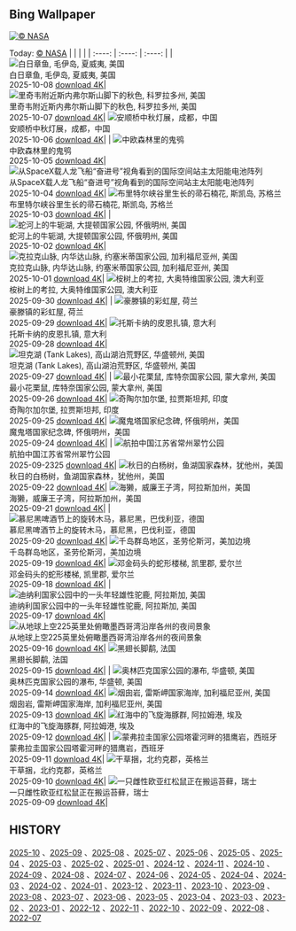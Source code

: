 ## Bing Wallpaper
[![© NASA](https://cn.bing.com/th?id=OHR.WebbPillars_ZH-CN9054137596_1920x1200.jpg&w=1000)](https://cn.bing.com/th?id=OHR.WebbPillars_ZH-CN9054137596_1920x1200.jpg&pid=hp&w=3840&h=2160&rs=1&c=4)

Today: [© NASA](https://cn.bing.com/th?id=OHR.WebbPillars_ZH-CN9054137596_1920x1200.jpg&pid=hp&w=3840&h=2160&rs=1&c=4)
  |      |      |      |
| :----: | :----: | :----: |
| ![白日章鱼, 毛伊岛, 夏威夷, 美国](https://cn.bing.com/th?id=OHR.OctopusCyanea_ZH-CN8948609460_1920x1200.jpg&pid=hp&w=384&h=216&rs=1&c=4) <br/> 白日章鱼, 毛伊岛, 夏威夷, 美国 <br/> 2025-10-08  [download 4K](https://cn.bing.com/th?id=OHR.OctopusCyanea_ZH-CN8948609460_1920x1200.jpg&pid=hp&w=3840&h=2160&rs=1&c=4)| ![里奇韦附近斯内弗尔斯山脚下的秋色, 科罗拉多州, 美国](https://cn.bing.com/th?id=OHR.RidgwayAspens_ZH-CN8735375502_1920x1200.jpg&pid=hp&w=384&h=216&rs=1&c=4) <br/> 里奇韦附近斯内弗尔斯山脚下的秋色, 科罗拉多州, 美国 <br/> 2025-10-07  [download 4K](https://cn.bing.com/th?id=OHR.RidgwayAspens_ZH-CN8735375502_1920x1200.jpg&pid=hp&w=3840&h=2160&rs=1&c=4)| ![安顺桥中秋灯展，成都，中国](https://cn.bing.com/th?id=OHR.AnshunBridge_ZH-CN8392458102_1920x1200.jpg&pid=hp&w=384&h=216&rs=1&c=4) <br/> 安顺桥中秋灯展，成都，中国 <br/> 2025-10-06  [download 4K](https://cn.bing.com/th?id=OHR.AnshunBridge_ZH-CN8392458102_1920x1200.jpg&pid=hp&w=3840&h=2160&rs=1&c=4)|
| ![中欧森林里的鬼鸮](https://cn.bing.com/th?id=OHR.TeacherOwl_ZH-CN8289875605_1920x1200.jpg&pid=hp&w=384&h=216&rs=1&c=4) <br/> 中欧森林里的鬼鸮 <br/> 2025-10-05  [download 4K](https://cn.bing.com/th?id=OHR.TeacherOwl_ZH-CN8289875605_1920x1200.jpg&pid=hp&w=3840&h=2160&rs=1&c=4)| ![从SpaceX载人龙飞船“奋进号”视角看到的国际空间站主太阳能电池阵列](https://cn.bing.com/th?id=OHR.DragonEndeavour_ZH-CN8160066040_1920x1200.jpg&pid=hp&w=384&h=216&rs=1&c=4) <br/> 从SpaceX载人龙飞船“奋进号”视角看到的国际空间站主太阳能电池阵列 <br/> 2025-10-04  [download 4K](https://cn.bing.com/th?id=OHR.DragonEndeavour_ZH-CN8160066040_1920x1200.jpg&pid=hp&w=3840&h=2160&rs=1&c=4)| ![布里特尔峡谷里生长的帚石楠花, 斯凯岛, 苏格兰](https://cn.bing.com/th?id=OHR.SkyeHeather_ZH-CN2820283990_1920x1200.jpg&pid=hp&w=384&h=216&rs=1&c=4) <br/> 布里特尔峡谷里生长的帚石楠花, 斯凯岛, 苏格兰 <br/> 2025-10-03  [download 4K](https://cn.bing.com/th?id=OHR.SkyeHeather_ZH-CN2820283990_1920x1200.jpg&pid=hp&w=3840&h=2160&rs=1&c=4)|
| ![蛇河上的牛轭湖, 大提顿国家公园, 怀俄明州, 美国](https://cn.bing.com/th?id=OHR.OxbowBend_ZH-CN7211791969_1920x1200.jpg&pid=hp&w=384&h=216&rs=1&c=4) <br/> 蛇河上的牛轭湖, 大提顿国家公园, 怀俄明州, 美国 <br/> 2025-10-02  [download 4K](https://cn.bing.com/th?id=OHR.OxbowBend_ZH-CN7211791969_1920x1200.jpg&pid=hp&w=3840&h=2160&rs=1&c=4)| ![克拉克山脉, 内华达山脉, 约塞米蒂国家公园, 加利福尼亚州, 美国](https://cn.bing.com/th?id=OHR.YosemiteClark_ZH-CN7179533292_1920x1200.jpg&pid=hp&w=384&h=216&rs=1&c=4) <br/> 克拉克山脉, 内华达山脉, 约塞米蒂国家公园, 加利福尼亚州, 美国 <br/> 2025-10-01  [download 4K](https://cn.bing.com/th?id=OHR.YosemiteClark_ZH-CN7179533292_1920x1200.jpg&pid=hp&w=3840&h=2160&rs=1&c=4)| ![桉树上的考拉, 大奥特维国家公园, 澳大利亚](https://cn.bing.com/th?id=OHR.EucalyptusKoala_ZH-CN6942451940_1920x1200.jpg&pid=hp&w=384&h=216&rs=1&c=4) <br/> 桉树上的考拉, 大奥特维国家公园, 澳大利亚 <br/> 2025-09-30  [download 4K](https://cn.bing.com/th?id=OHR.EucalyptusKoala_ZH-CN6942451940_1920x1200.jpg&pid=hp&w=3840&h=2160&rs=1&c=4)|
| ![豪滕镇的彩虹屋, 荷兰](https://cn.bing.com/th?id=OHR.HoutenHouses_ZH-CN6776452438_1920x1200.jpg&pid=hp&w=384&h=216&rs=1&c=4) <br/> 豪滕镇的彩虹屋, 荷兰 <br/> 2025-09-29  [download 4K](https://cn.bing.com/th?id=OHR.HoutenHouses_ZH-CN6776452438_1920x1200.jpg&pid=hp&w=3840&h=2160&rs=1&c=4)| ![托斯卡纳的皮恩扎镇, 意大利](https://cn.bing.com/th?id=OHR.PienzaItaly_ZH-CN6564335348_1920x1200.jpg&pid=hp&w=384&h=216&rs=1&c=4) <br/> 托斯卡纳的皮恩扎镇, 意大利 <br/> 2025-09-28  [download 4K](https://cn.bing.com/th?id=OHR.PienzaItaly_ZH-CN6564335348_1920x1200.jpg&pid=hp&w=3840&h=2160&rs=1&c=4)| ![坦克湖 (Tank Lakes), 高山湖泊荒野区, 华盛顿州, 美国](https://cn.bing.com/th?id=OHR.TankLakes_ZH-CN6402368934_1920x1200.jpg&pid=hp&w=384&h=216&rs=1&c=4) <br/> 坦克湖 (Tank Lakes), 高山湖泊荒野区, 华盛顿州, 美国 <br/> 2025-09-27  [download 4K](https://cn.bing.com/th?id=OHR.TankLakes_ZH-CN6402368934_1920x1200.jpg&pid=hp&w=3840&h=2160&rs=1&c=4)|
| ![最小花栗鼠, 库特奈国家公园, 蒙大拿州, 美国](https://cn.bing.com/th?id=OHR.AutumnChipmunk_ZH-CN6224482683_1920x1200.jpg&pid=hp&w=384&h=216&rs=1&c=4) <br/> 最小花栗鼠, 库特奈国家公园, 蒙大拿州, 美国 <br/> 2025-09-26  [download 4K](https://cn.bing.com/th?id=OHR.AutumnChipmunk_ZH-CN6224482683_1920x1200.jpg&pid=hp&w=3840&h=2160&rs=1&c=4)| ![奇陶尔加尔堡, 拉贾斯坦邦, 印度](https://cn.bing.com/th?id=OHR.FortChittorgarh_ZH-CN5999553283_1920x1200.jpg&pid=hp&w=384&h=216&rs=1&c=4) <br/> 奇陶尔加尔堡, 拉贾斯坦邦, 印度 <br/> 2025-09-25  [download 4K](https://cn.bing.com/th?id=OHR.FortChittorgarh_ZH-CN5999553283_1920x1200.jpg&pid=hp&w=3840&h=2160&rs=1&c=4)| ![魔鬼塔国家纪念碑, 怀俄明州，美国](https://cn.bing.com/th?id=OHR.BearLodge_ZH-CN5880511888_1920x1200.jpg&pid=hp&w=384&h=216&rs=1&c=4) <br/> 魔鬼塔国家纪念碑, 怀俄明州，美国 <br/> 2025-09-24  [download 4K](https://cn.bing.com/th?id=OHR.BearLodge_ZH-CN5880511888_1920x1200.jpg&pid=hp&w=3840&h=2160&rs=1&c=4)|
| ![航拍中国江苏省常州翠竹公园](https://cn.bing.com/th?id=OHR.AutumnalEquinoxY25_ZH-CN5692548297_1920x1200.jpg&pid=hp&w=384&h=216&rs=1&c=4) <br/> 航拍中国江苏省常州翠竹公园 <br/> 2025-09-2325  [download 4K](https://cn.bing.com/th?id=OHR.AutumnalEquinoxY25_ZH-CN5692548297_1920x1200.jpg&pid=hp&w=3840&h=2160&rs=1&c=4)| ![秋日的白杨树，鱼湖国家森林，犹他州，美国](https://cn.bing.com/th?id=OHR.AspenEquinox_ZH-CN5474695693_1920x1200.jpg&pid=hp&w=384&h=216&rs=1&c=4) <br/> 秋日的白杨树，鱼湖国家森林，犹他州，美国 <br/> 2025-09-22  [download 4K](https://cn.bing.com/th?id=OHR.AspenEquinox_ZH-CN5474695693_1920x1200.jpg&pid=hp&w=3840&h=2160&rs=1&c=4)| ![海獭，威廉王子湾，阿拉斯加州，美国](https://cn.bing.com/th?id=OHR.IceOtters_ZH-CN5393791969_1920x1200.jpg&pid=hp&w=384&h=216&rs=1&c=4) <br/> 海獭，威廉王子湾，阿拉斯加州，美国 <br/> 2025-09-21  [download 4K](https://cn.bing.com/th?id=OHR.IceOtters_ZH-CN5393791969_1920x1200.jpg&pid=hp&w=3840&h=2160&rs=1&c=4)|
| ![慕尼黑啤酒节上的旋转木马，慕尼黑，巴伐利亚，德国](https://cn.bing.com/th?id=OHR.OktoberfestSwing_ZH-CN5270146600_1920x1200.jpg&pid=hp&w=384&h=216&rs=1&c=4) <br/> 慕尼黑啤酒节上的旋转木马，慕尼黑，巴伐利亚，德国 <br/> 2025-09-20  [download 4K](https://cn.bing.com/th?id=OHR.OktoberfestSwing_ZH-CN5270146600_1920x1200.jpg&pid=hp&w=3840&h=2160&rs=1&c=4)| ![千岛群岛地区，圣劳伦斯河，美加边境](https://cn.bing.com/th?id=OHR.ThousandIslands_ZH-CN3197750437_1920x1200.jpg&pid=hp&w=384&h=216&rs=1&c=4) <br/> 千岛群岛地区，圣劳伦斯河，美加边境 <br/> 2025-09-19  [download 4K](https://cn.bing.com/th?id=OHR.ThousandIslands_ZH-CN3197750437_1920x1200.jpg&pid=hp&w=3840&h=2160&rs=1&c=4)| ![邓金码头的蛇形楼梯, 凯里郡, 爱尔兰](https://cn.bing.com/th?id=OHR.DunquinIreland_ZH-CN1418844818_1920x1200.jpg&pid=hp&w=384&h=216&rs=1&c=4) <br/> 邓金码头的蛇形楼梯, 凯里郡, 爱尔兰 <br/> 2025-09-18  [download 4K](https://cn.bing.com/th?id=OHR.DunquinIreland_ZH-CN1418844818_1920x1200.jpg&pid=hp&w=3840&h=2160&rs=1&c=4)|
| ![迪纳利国家公园中的一头年轻雄性驼鹿, 阿拉斯加, 美国](https://cn.bing.com/th?id=OHR.YoungMoose_ZH-CN4639410217_1920x1200.jpg&pid=hp&w=384&h=216&rs=1&c=4) <br/> 迪纳利国家公园中的一头年轻雄性驼鹿, 阿拉斯加, 美国 <br/> 2025-09-17  [download 4K](https://cn.bing.com/th?id=OHR.YoungMoose_ZH-CN4639410217_1920x1200.jpg&pid=hp&w=3840&h=2160&rs=1&c=4)| ![从地球上空225英里处俯瞰墨西哥湾沿岸各州的夜间景象](https://cn.bing.com/th?id=OHR.OzoneEarth_ZH-CN0993915980_1920x1200.jpg&pid=hp&w=384&h=216&rs=1&c=4) <br/> 从地球上空225英里处俯瞰墨西哥湾沿岸各州的夜间景象 <br/> 2025-09-16  [download 4K](https://cn.bing.com/th?id=OHR.OzoneEarth_ZH-CN0993915980_1920x1200.jpg&pid=hp&w=3840&h=2160&rs=1&c=4)| ![黑翅长脚鹬, 法国](https://cn.bing.com/th?id=OHR.Echasse_ZH-CN0670369582_1920x1200.jpg&pid=hp&w=384&h=216&rs=1&c=4) <br/> 黑翅长脚鹬, 法国 <br/> 2025-09-15  [download 4K](https://cn.bing.com/th?id=OHR.Echasse_ZH-CN0670369582_1920x1200.jpg&pid=hp&w=3840&h=2160&rs=1&c=4)|
| ![奥林匹克国家公园的瀑布, 华盛顿, 美国](https://cn.bing.com/th?id=OHR.HohWaterfall_ZH-CN0297269806_1920x1200.jpg&pid=hp&w=384&h=216&rs=1&c=4) <br/> 奥林匹克国家公园的瀑布, 华盛顿, 美国 <br/> 2025-09-14  [download 4K](https://cn.bing.com/th?id=OHR.HohWaterfall_ZH-CN0297269806_1920x1200.jpg&pid=hp&w=3840&h=2160&rs=1&c=4)| ![烟囱岩, 雷斯岬国家海岸, 加利福尼亚州, 美国](https://cn.bing.com/th?id=OHR.PointReyesSeashore_ZH-CN0076789582_1920x1200.jpg&pid=hp&w=384&h=216&rs=1&c=4) <br/> 烟囱岩, 雷斯岬国家海岸, 加利福尼亚州, 美国 <br/> 2025-09-13  [download 4K](https://cn.bing.com/th?id=OHR.PointReyesSeashore_ZH-CN0076789582_1920x1200.jpg&pid=hp&w=3840&h=2160&rs=1&c=4)| ![红海中的飞旋海豚群, 阿拉姆港, 埃及](https://cn.bing.com/th?id=OHR.SpinnerDolphins_ZH-CN9731341241_1920x1200.jpg&pid=hp&w=384&h=216&rs=1&c=4) <br/> 红海中的飞旋海豚群, 阿拉姆港, 埃及 <br/> 2025-09-12  [download 4K](https://cn.bing.com/th?id=OHR.SpinnerDolphins_ZH-CN9731341241_1920x1200.jpg&pid=hp&w=3840&h=2160&rs=1&c=4)|
| ![蒙弗拉圭国家公园塔霍河畔的猎鹰岩，西班牙](https://cn.bing.com/th?id=OHR.ExtremaduraJamon_ZH-CN1559355133_1920x1200.jpg&pid=hp&w=384&h=216&rs=1&c=4) <br/> 蒙弗拉圭国家公园塔霍河畔的猎鹰岩，西班牙 <br/> 2025-09-11  [download 4K](https://cn.bing.com/th?id=OHR.ExtremaduraJamon_ZH-CN1559355133_1920x1200.jpg&pid=hp&w=3840&h=2160&rs=1&c=4)| ![干草捆，北约克郡，英格兰](https://cn.bing.com/th?id=OHR.YorkshireHay_ZH-CN9097986997_1920x1200.jpg&pid=hp&w=384&h=216&rs=1&c=4) <br/> 干草捆，北约克郡，英格兰 <br/> 2025-09-10  [download 4K](https://cn.bing.com/th?id=OHR.YorkshireHay_ZH-CN9097986997_1920x1200.jpg&pid=hp&w=3840&h=2160&rs=1&c=4)| ![一只雌性欧亚红松鼠正在搬运苔藓，瑞士](https://cn.bing.com/th?id=OHR.SwissSquirrel_ZH-CN1499344455_1920x1200.jpg&pid=hp&w=384&h=216&rs=1&c=4) <br/> 一只雌性欧亚红松鼠正在搬运苔藓，瑞士 <br/> 2025-09-09  [download 4K](https://cn.bing.com/th?id=OHR.SwissSquirrel_ZH-CN1499344455_1920x1200.jpg&pid=hp&w=3840&h=2160&rs=1&c=4)|

  
  ## HISTORY
  [2025-10](https://github.com/Underglaze-Blue/bingwallpaper/tree/main/archive/2025-10/) 、[2025-09](https://github.com/Underglaze-Blue/bingwallpaper/tree/main/archive/2025-09/) 、[2025-08](https://github.com/Underglaze-Blue/bingwallpaper/tree/main/archive/2025-08/) 、[2025-07](https://github.com/Underglaze-Blue/bingwallpaper/tree/main/archive/2025-07/) 、[2025-06](https://github.com/Underglaze-Blue/bingwallpaper/tree/main/archive/2025-06/) 、[2025-05](https://github.com/Underglaze-Blue/bingwallpaper/tree/main/archive/2025-05/) 、[2025-04](https://github.com/Underglaze-Blue/bingwallpaper/tree/main/archive/2025-04/) 、[2025-03](https://github.com/Underglaze-Blue/bingwallpaper/tree/main/archive/2025-03/) 、[2025-02](https://github.com/Underglaze-Blue/bingwallpaper/tree/main/archive/2025-02/) 、[2025-01](https://github.com/Underglaze-Blue/bingwallpaper/tree/main/archive/2025-01/) 、[2024-12](https://github.com/Underglaze-Blue/bingwallpaper/tree/main/archive/2024-12/) 、[2024-11](https://github.com/Underglaze-Blue/bingwallpaper/tree/main/archive/2024-11/) 、[2024-10](https://github.com/Underglaze-Blue/bingwallpaper/tree/main/archive/2024-10/) 、[2024-09](https://github.com/Underglaze-Blue/bingwallpaper/tree/main/archive/2024-09/) 、[2024-08](https://github.com/Underglaze-Blue/bingwallpaper/tree/main/archive/2024-08/) 、[2024-07](https://github.com/Underglaze-Blue/bingwallpaper/tree/main/archive/2024-07/) 、[2024-06](https://github.com/Underglaze-Blue/bingwallpaper/tree/main/archive/2024-06/) 、[2024-05](https://github.com/Underglaze-Blue/bingwallpaper/tree/main/archive/2024-05/) 、[2024-04](https://github.com/Underglaze-Blue/bingwallpaper/tree/main/archive/2024-04/) 、[2024-03](https://github.com/Underglaze-Blue/bingwallpaper/tree/main/archive/2024-03/) 、[2024-02](https://github.com/Underglaze-Blue/bingwallpaper/tree/main/archive/2024-02/) 、[2024-01](https://github.com/Underglaze-Blue/bingwallpaper/tree/main/archive/2024-01/) 、[2023-12](https://github.com/Underglaze-Blue/bingwallpaper/tree/main/archive/2023-12/) 、[2023-11](https://github.com/Underglaze-Blue/bingwallpaper/tree/main/archive/2023-11/) 、[2023-10](https://github.com/Underglaze-Blue/bingwallpaper/tree/main/archive/2023-10/) 、[2023-09](https://github.com/Underglaze-Blue/bingwallpaper/tree/main/archive/2023-09/) 、[2023-08](https://github.com/Underglaze-Blue/bingwallpaper/tree/main/archive/2023-08/) 、[2023-07](https://github.com/Underglaze-Blue/bingwallpaper/tree/main/archive/2023-07/) 、[2023-06](https://github.com/Underglaze-Blue/bingwallpaper/tree/main/archive/2023-06/) 、[2023-05](https://github.com/Underglaze-Blue/bingwallpaper/tree/main/archive/2023-05/) 、[2023-04](https://github.com/Underglaze-Blue/bingwallpaper/tree/main/archive/2023-04/) 、[2023-03](https://github.com/Underglaze-Blue/bingwallpaper/tree/main/archive/2023-03/) 、[2023-02](https://github.com/Underglaze-Blue/bingwallpaper/tree/main/archive/2023-02/) 、[2023-01](https://github.com/Underglaze-Blue/bingwallpaper/tree/main/archive/2023-01/) 、[2022-12](https://github.com/Underglaze-Blue/bingwallpaper/tree/main/archive/2022-12/) 、[2022-11](https://github.com/Underglaze-Blue/bingwallpaper/tree/main/archive/2022-11/) 、[2022-10](https://github.com/Underglaze-Blue/bingwallpaper/tree/main/archive/2022-10/) 、[2022-09](https://github.com/Underglaze-Blue/bingwallpaper/tree/main/archive/2022-09/) 、[2022-08](https://github.com/Underglaze-Blue/bingwallpaper/tree/main/archive/2022-08/) 、[2022-07](https://github.com/Underglaze-Blue/bingwallpaper/tree/main/archive/2022-07/) 